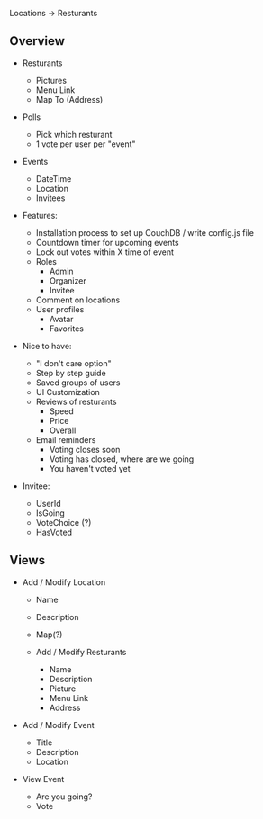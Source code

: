 Locations -> Resturants

Overview
----------
* Resturants
    * Pictures
    * Menu Link
    * Map To (Address)

* Polls
    * Pick which resturant
    * 1 vote per user per "event"
    
* Events
    * DateTime
    * Location
    * Invitees
    
* Features:
    * Installation process to set up CouchDB / write config.js file
    * Countdown timer for upcoming events
    * Lock out votes within X time of event
    * Roles
        * Admin
        * Organizer
        * Invitee
    * Comment on locations
    * User profiles
        * Avatar
        * Favorites
    
* Nice to have:
    * "I don't care option"
    * Step by step guide
    * Saved groups of users
    * UI Customization
    * Reviews of resturants
        * Speed
        * Price
        * Overall
    * Email reminders
        * Voting closes soon
        * Voting has closed, where are we going
        * You haven't voted yet

* Invitee:
    * UserId
    * IsGoing
    * VoteChoice (?)
    * HasVoted
        
Views
----------
* Add / Modify Location
    * Name
    * Description
    * Map(?)
    
    * Add / Modify Resturants
        * Name
        * Description
        * Picture
        * Menu Link
        * Address

* Add / Modify Event
    * Title
    * Description
    * Location

* View Event
    * Are you going?
    * Vote
        

